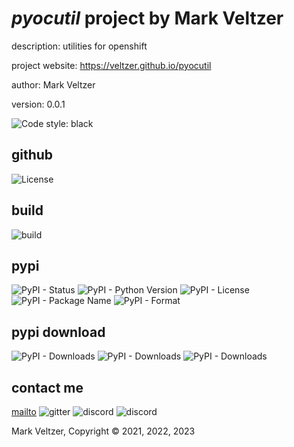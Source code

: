 # *pyocutil* project by Mark Veltzer

description: utilities for openshift

project website: https://veltzer.github.io/pyocutil

author: Mark Veltzer

version: 0.0.1

![Code style: black](https://img.shields.io/badge/code%20style-black-000000.svg)

## github

![License](https://img.shields.io/github/license/veltzer/pyocutil)

## build

![build](https://github.com/veltzer/pyocutil/workflows/build/badge.svg)

## pypi

![PyPI - Status](https://img.shields.io/pypi/status/pyocutil)
![PyPI - Python Version](https://img.shields.io/pypi/pyversions/pyocutil)
![PyPI - License](https://img.shields.io/pypi/l/pyocutil)
![PyPI - Package Name](https://img.shields.io/pypi/v/pyocutil)
![PyPI - Format](https://img.shields.io/pypi/format/pyocutil)

## pypi download

![PyPI - Downloads](https://img.shields.io/pypi/dd/pyocutil)
![PyPI - Downloads](https://img.shields.io/pypi/dw/pyocutil)
![PyPI - Downloads](https://img.shields.io/pypi/dm/pyocutil)



## contact me
[mailto](mailto:mark.veltzer@gmail.com)
![gitter](https://img.shields.io/gitter/room/veltzer/mark.veltzer)
![discord](https://img.shields.io/discord/719336281624281119)
![discord](https://img.shields.io/discord/719336282194444302)

Mark Veltzer, Copyright © 2021, 2022, 2023
